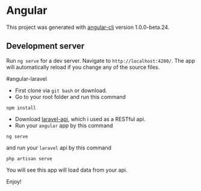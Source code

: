 # Angular

This project was generated with [angular-cli](https://github.com/angular/angular-cli) version 1.0.0-beta.24.

## Development server
Run `ng serve` for a dev server. Navigate to `http://localhost:4200/`. The app will automatically reload if you change any of the source files.

#angular-laravel

- First clone via `git bash` or download.
- Go to your root folder and run this command
```
npm install
```
- Download [laravel-api](https://github.com/eliyas5044/laravel-api), which i used as a RESTful api.
- Run your `angular` app by this command
```
ng serve
```
and run your `laravel` api by this command
```
php artisan serve
```
You will see this app will load data from your api.

Enjoy!
